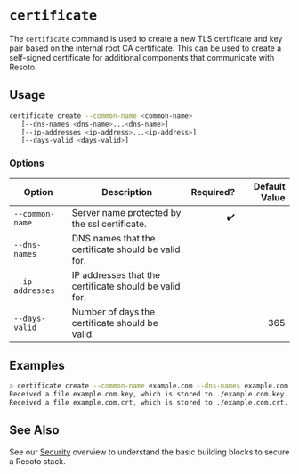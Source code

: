 # `certificate`

The `certificate` command is used to create a new TLS certificate and key pair based on the internal root CA certificate. 
This can be used to create a self-signed certificate for additional components that communicate with Resoto.

## Usage

```bash
certificate create --common-name <common-name> 
   [--dns-names <dns-name>...<dns-name>]  
   [--ip-addresses <ip-address>...<ip-address>] 
   [--days-valid <days-valid>]
```
### Options

| Option          | Description                                            | Required? |  Default Value |
|-----------------|--------------------------------------------------------|----------:|---------------:|
| `--common-name` | Server name protected by the ssl certificate.          |        ✔️ |                |
| `--dns-names`   | DNS names that the certificate should be valid for.    |           |                | 
| `--ip-addresses`| IP addresses that the certificate should be valid for. |           |                |
| `--days-valid`  | Number of days the certificate should be valid.        |           |            365 | 


## Examples

```bash title="Chunking with size of 2"
> certificate create --common-name example.com --dns-names example.com *.example.com --days-valid 365
Received a file example.com.key, which is stored to ./example.com.key.
Received a file example.com.crt, which is stored to ./example.com.crt.
```

## See Also

See our [Security](/docs/concepts/security) overview to understand the basic building blocks to secure a Resoto stack.
